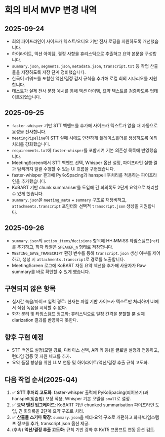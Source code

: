 # 회의 비서 MVP 변경 내역

## 2025-09-24
- 회의 파이프라인이 사이드카 텍스트/오디오 기반 전사 로딩을 지원하도록 개선했습니다.
- 하이라이트, 액션 아이템, 결정 사항을 휴리스틱으로 추출하고 요약 본문을 구성합니다.
- `summary.json`, `segments.json`, `metadata.json`, `transcript.txt` 등 작업 산출물을 저장하도록 저장 단계 정비했습니다.
- 한국어 키워드를 포함한 액션/결정 감지 규칙을 추가해 로컬 회의 시나리오를 지원합니다.
- 테스트가 실제 전사 문장 예시를 통해 액션 아이템, 요약 텍스트를 검증하도록 업데이트되었습니다.

## 2025-09-25
- `faster-whisper` 기반 STT 백엔드를 추가해 사이드카 텍스트가 없을 때 자동으로 음성을 전사합니다.
- `MeetingPipeline`이 STT 실패 시에도 안전하게 플레이스홀더를 생성하도록 예외 처리를 강화했습니다.
- `requirements.txt`에 `faster-whisper`를 포함시켜 기본 의존성 목록에 반영했습니다.
- MeetingScreen에서 STT 백엔드 선택, Whisper 옵션 설정, 파이프라인 실행·결과 탐색까지 일괄 수행할 수 있는 UI 흐름을 구현했습니다.
- faster-whisper 결과에 PyKoSpacing과 hanspell 후처리를 적용하는 파이프라인을 추가했습니다.
- KoBART 기반 chunk summariser를 도입해 긴 회의록도 2단계 요약으로 처리할 수 있게 했습니다.
- `summary.json`을 `meeting_meta` + `summary` 구조로 재정비하고, `attachments.transcript` 포인터와 선택적 `transcript.json` 생성을 지원합니다.

## 2025-09-26
- `summary.json`의 `action_items`/`decisions` 항목에 HH:MM:SS 타임스탬프(`ref`)를 추가하고, 화자 라벨은 `SPEAKER_n` 형태로 저장합니다.
- `MEETING_SAVE_TRANSCRIPT` 환경 변수를 통해 `transcript.json` 생성 여부를 제어하고, 생성 시 `attachments.transcript`로 경로를 노출합니다.
- MeetingScreen 로그에 KoBART 자동 요약 섹션을 추가해 사용자가 Raw summary를 바로 확인할 수 있게 했습니다.

## 구현되지 않은 항목
- 실시간 녹음/마이크 입력 경로: 현재는 파일 기반 사이드카 텍스트만 처리하며 UI에서 직접 녹음을 시작할 수 없다.
- 화자 분리 및 타임스탬프 정교화: 휴리스틱으로 일정 간격을 분할할 뿐 실제 diarization 결과를 반영하지 못한다.

## 향후 구현 예정
- STT 백엔드 설정(모델 경로, 디바이스 선택, API 키 등)을 글로벌 설정과 연동하고, 런타임 검증 및 자원 체크를 추가.
- 요약 품질 향상을 위한 LLM 연동 및 하이라이트/액션/결정 추출 규칙 고도화.

## 다음 작업 순서(2025-Q4)
1. ✅ **STT 후처리 고도화**: faster-whisper 출력에 PyKoSpacing(띄어쓰기)과 hanspell(맞춤법) 보정 적용, Whisper 기본 모델을 `small`로 설정.
2. ✅ **요약 엔진 업그레이드**: KoBART 기반 chunked summarisation 파이프라인 도입, 긴 회의록을 2단계 요약 구조로 처리.
3. ✅ **산출물 스키마 확장**: `summary.json`을 메타·요약 구조로 개편하고 화자/타임스탬프 정보를 추가, transcript.json 옵션 제공.
4. (후속) **액션/결정 추출 고도화**: 규칙 기반 강화 후 KoT5 프롬프트 연동 옵션 검토.
